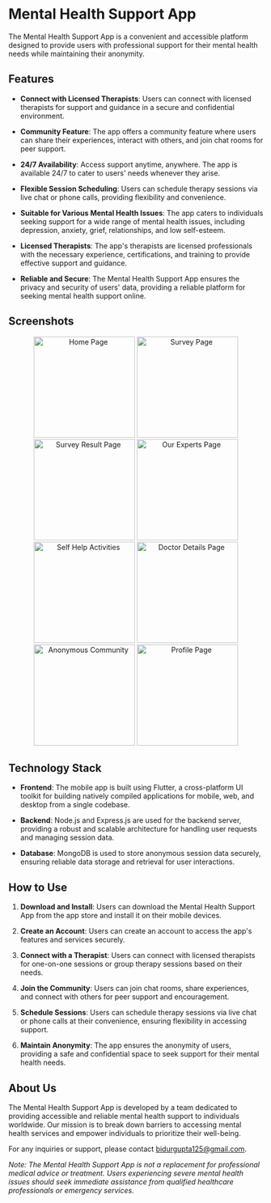# Mental Health Support App

The Mental Health Support App is a convenient and accessible platform designed to provide users with professional support for their mental health needs while maintaining their anonymity.

## Features

- **Connect with Licensed Therapists**: Users can connect with licensed therapists for support and guidance in a secure and confidential environment.

- **Community Feature**: The app offers a community feature where users can share their experiences, interact with others, and join chat rooms for peer support.

- **24/7 Availability**: Access support anytime, anywhere. The app is available 24/7 to cater to users' needs whenever they arise.

- **Flexible Session Scheduling**: Users can schedule therapy sessions via live chat or phone calls, providing flexibility and convenience.

- **Suitable for Various Mental Health Issues**: The app caters to individuals seeking support for a wide range of mental health issues, including depression, anxiety, grief, relationships, and low self-esteem.

- **Licensed Therapists**: The app's therapists are licensed professionals with the necessary experience, certifications, and training to provide effective support and guidance.

- **Reliable and Secure**: The Mental Health Support App ensures the privacy and security of users' data, providing a reliable platform for seeking mental health support online.

## Screenshots

<p align="center">
    <img src="screenshot/Home_Page.jpg" alt="Home Page" width="200"/>
    <img src="screenshot/survey_page.jpg" alt="Survey Page" width="200"/>
    <img src="screenshot/survey_result_page.jpg" alt="Survey Result Page" width="200"/>
    <img src="screenshot/Our_Experts_Page.jpg" alt="Our Experts Page" width="200"/>
    <img src="screenshot/self_hel_activities.jpg" alt="Self Help Activities" width="200"/>
    <img src="screenshot/doctor_details_page.jpg" alt="Doctor Details Page" width="200"/>
    <img src="screenshot/anonmous_community.jpg" alt="Anonymous Community" width="200"/>
    <img src="screenshot/Profile_Page.jpg" alt="Profile Page" width="200"/>
</p>

## Technology Stack

- **Frontend**: The mobile app is built using Flutter, a cross-platform UI toolkit for building natively compiled applications for mobile, web, and desktop from a single codebase.

- **Backend**: Node.js and Express.js are used for the backend server, providing a robust and scalable architecture for handling user requests and managing session data.

- **Database**: MongoDB is used to store anonymous session data securely, ensuring reliable data storage and retrieval for user interactions.

## How to Use

1. **Download and Install**: Users can download the Mental Health Support App from the app store and install it on their mobile devices.

2. **Create an Account**: Users can create an account to access the app's features and services securely.

3. **Connect with a Therapist**: Users can connect with licensed therapists for one-on-one sessions or group therapy sessions based on their needs.

4. **Join the Community**: Users can join chat rooms, share experiences, and connect with others for peer support and encouragement.

5. **Schedule Sessions**: Users can schedule therapy sessions via live chat or phone calls at their convenience, ensuring flexibility in accessing support.

6. **Maintain Anonymity**: The app ensures the anonymity of users, providing a safe and confidential space to seek support for their mental health needs.

## About Us

The Mental Health Support App is developed by a team dedicated to providing accessible and reliable mental health support to individuals worldwide. Our mission is to break down barriers to accessing mental health services and empower individuals to prioritize their well-being.

For any inquiries or support, please contact [bidurgupta125@gmail.com](mailto:bidurgupta125@gmail.com).

*Note: The Mental Health Support App is not a replacement for professional medical advice or treatment. Users experiencing severe mental health issues should seek immediate assistance from qualified healthcare professionals or emergency services.*
